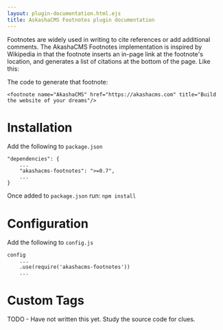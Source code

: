 ```yaml
---
layout: plugin-documentation.html.ejs
title: AskashaCMS Footnotes plugin documentation
---
```


Footnotes are widely used in writing to cite references or add additional comments.  The AkashaCMS Footnotes implementation is inspired by Wikipedia in that the footnote inserts an in-page link at the footnote's location, and generates a list of citations at the bottom of the page.  Like this: <footnote name="AkashaCMS" href="https://akashacms.com" title="Build the website of your dreams"/>

The code to generate that footnote:

```
<footnote name="AkashaCMS" href="https://akashacms.com" title="Build the website of your dreams"/>
```

# Installation

Add the following to `package.json`

```
"dependencies": {
    ...
    "akashacms-footnotes": ">=0.7",
    ...
}
```

Once added to `package.json` run: `npm install`

# Configuration

Add the following to `config.js`

```
config
    ...
    .use(require('akashacms-footnotes'))
    ...
```

# Custom Tags


TODO - Have not written this yet.  Study the source code for clues.

